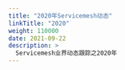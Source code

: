 ```yaml
---
title: "2020年Servicemesh动态"
linkTitle: "2020"
weight: 110000
date: 2021-09-22
description: >
  Servicemesh业界动态跟踪之2020年
---
```



